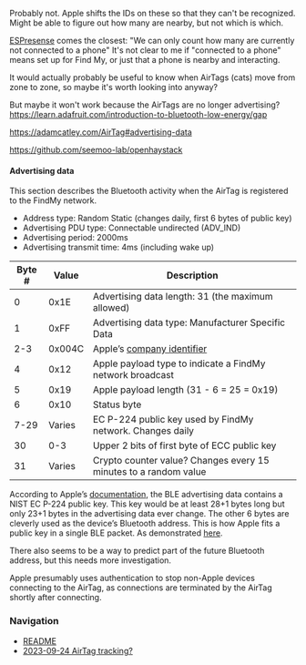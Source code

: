 Probably not. Apple shifts the IDs on these so that they can't be recognized. Might be able to figure out how many are nearby, but not which is which.

[ESPresense](https://espresense.com/beacons) comes the closest: "We can only count how many are currently not connected to a phone" It's not clear to me if "connected to a phone" means set up for Find My, or just that a phone is nearby and interacting.

It would actually probably be useful to know when AirTags (cats) move from zone to zone, so maybe it's worth looking into anyway?

But maybe it won't work because the AirTags are no longer advertising? https://learn.adafruit.com/introduction-to-bluetooth-low-energy/gap

https://adamcatley.com/AirTag#advertising-data

https://github.com/seemoo-lab/openhaystack
#### Advertising data

This section describes the Bluetooth activity when the AirTag is registered to the FindMy network.

- Address type: Random Static (changes daily, first 6 bytes of public key)
- Advertising PDU type: Connectable undirected (ADV_IND)
- Advertising period: 2000ms
- Advertising transmit time: 4ms (including wake up)

|Byte #|Value|Description|
|---|---|---|
|0|0x1E|Advertising data length: 31 (the maximum allowed)|
|1|0xFF|Advertising data type: Manufacturer Specific Data|
|2-3|0x004C|Apple’s [company identifier](https://www.bluetooth.com/specifications/assigned-numbers/company-identifiers/)|
|4|0x12|Apple payload type to indicate a FindMy network broadcast|
|5|0x19|Apple payload length (31 - 6 = 25 = 0x19)|
|6|0x10|Status byte|
|7-29|Varies|EC P-224 public key used by FindMy network. Changes daily|
|30|0-3|Upper 2 bits of first byte of ECC public key|
|31|Varies|Crypto counter value? Changes every 15 minutes to a random value|

According to Apple’s [documentation](https://support.apple.com/en-gb/guide/security/sece994d0126/1/web/1#:~:text=P-224%20public%20key%20Pi%20obtained%20from%20the%20Bluetooth%20payload), the BLE advertising data contains a NIST EC P-224 public key. This key would be at least 28+1 bytes long but only 23+1 bytes in the advertising data ever change. The other 6 bytes are cleverly used as the device’s Bluetooth address. This is how Apple fits a public key in a single BLE packet. As demonstrated [here](https://github.com/seemoo-lab/openhaystack/blob/ffc5170ea4b4ceb1ad84e4f89324d6e666ffc7c3/Firmware/ESP32/main/openhaystack_main.c#L107).

There also seems to be a way to predict part of the future Bluetooth address, but this needs more investigation.

Apple presumably uses authentication to stop non-Apple devices connecting to the AirTag, as connections are terminated by the AirTag shortly after connecting.

### Navigation
* [README](README.md)
* [2023-09-24 AirTag tracking?](2023-09-24%20AirTag%20tracking%3F.md)

